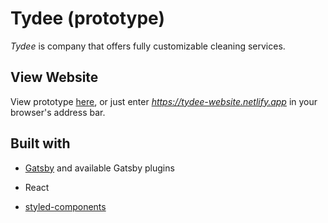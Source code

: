 # Tydee (prototype)

<em>Tydee</em> is company that offers fully customizable cleaning services.

## View Website

View prototype [here](https://tydee-website.netlify.app), or just enter <em>https://tydee-website.netlify.app</em> in your browser's address bar.

## Built with

- [Gatsby](https://www.gatsbyjs.com/) and available Gatsby plugins

- React

- [styled-components](https://styled-components.com/)
